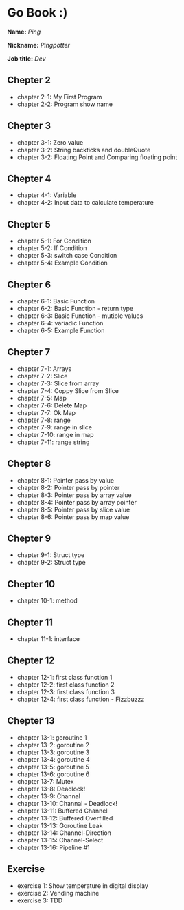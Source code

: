 # Go Book :)

**Name:** *Ping*

**Nickname:** *Pingpotter*

**Job title:** *Dev*

## Chepter 2 ##

* chapter 2-1: My First Program
* chapter 2-2: Program show name

## Chepter 3 ##

* chapter 3-1: Zero value
* chapter 3-2: String backticks and doubleQuote
* chapter 3-2: Floating Point and Comparing floating point

## Chepter 4 ##

* chapter 4-1: Variable
* chapter 4-2: Input data to calculate temperature

## Chepter 5 ##

* chapter 5-1: For Condition
* chapter 5-2: If Condition
* chapter 5-3: switch case Condition
* chapter 5-4: Example Condition

## Chepter 6 ##

* chapter 6-1: Basic Function
* chapter 6-2: Basic Function - return type
* chapter 6-3: Basic Function - mutiple values
* chapter 6-4: variadic Function 
* chapter 6-5: Example Function 

## Chepter 7 ##

* chapter 7-1: Arrays 
* chapter 7-2: Slice 
* chapter 7-3: Slice from array
* chapter 7-4: Coppy Slice from Slice
* chapter 7-5: Map
* chapter 7-6: Delete Map
* chapter 7-7: Ok Map
* chapter 7-8: range
* chapter 7-9: range in slice
* chapter 7-10: range in map
* chapter 7-11: range string

## Chepter 8 ##

* chapter 8-1: Pointer pass by value 
* chapter 8-2: Pointer pass by pointer 
* chapter 8-3: Pointer pass by array value 
* chapter 8-4: Pointer pass by array pointer
* chapter 8-5: Pointer pass by slice value
* chapter 8-6: Pointer pass by map value

## Chepter 9 ##

* chapter 9-1: Struct type
* chapter 9-2: Struct type


## Chepter 10 ##
* chapter 10-1: method

## Chepter 11 ##
* chapter 11-1: interface

## Chepter 12 ##
* chapter 12-1: first class function 1
* chapter 12-2: first class function 2
* chapter 12-3: first class function 3
* chapter 12-4: first class function - Fizzbuzzz 

## Chepter 13 ##
* chapter 13-1: goroutine 1
* chapter 13-2: goroutine 2
* chapter 13-3: goroutine 3
* chapter 13-4: goroutine 4
* chapter 13-5: goroutine 5
* chapter 13-6: goroutine 6
* chapter 13-7: Mutex
* chapter 13-8: Deadlock!
* chapter 13-9: Channal
* chapter 13-10: Channal - Deadlock!
* chapter 13-11: Buffered Channel
* chapter 13-12: Buffered Overfilled
* chapter 13-13: Goroutine Leak
* chapter 13-14: Channel-Direction
* chapter 13-15: Channel-Select
* chapter 13-16: Pipeline #1

## Exercise ##

* exercise 1: Show temperature in digital display
* exercise 2: Vending machine
* exercise 3: TDD
